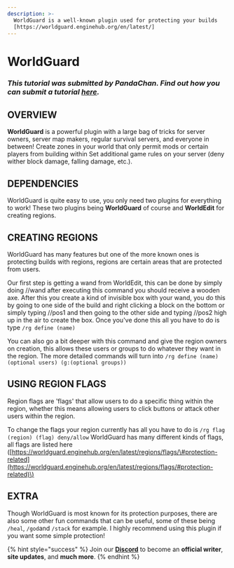 ```yaml
---
description: >-
  WorldGuard is a well-known plugin used for protecting your builds
  [https://worldguard.enginehub.org/en/latest/]
---
```


# WorldGuard

### _This tutorial was submitted by PandaChan. Find out how you can submit a tutorial_ [_here_](../contribute.md)_._

## OVERVIEW

**WorldGuard** is a powerful plugin with a large bag of tricks for server owners, server map makers, regular survival servers, and everyone in between! Create zones in your world that only permit mods or certain players from building within Set additional game rules on your server \(deny wither block damage, falling damage, etc.\).

## DEPENDENCIES

WorldGuard is quite easy to use, you only need two plugins for everything to work! These two plugins being **WorldGuard** of course and **WorldEdit** for creating regions.

## CREATING REGIONS

WorldGuard has many features but one of the more known ones is protecting builds with regions, regions are certain areas that are protected from users.

Our first step is getting a wand from WorldEdit, this can be done by simply doing //wand after executing this command you should receive a wooden axe. After this you create a kind of invisible box with your wand, you do this by going to one side of the build and right clicking a block on the bottom or simply typing //pos1 and then going to the other side and typing //pos2 high up in the air to create the box. Once you've done this all you have to do is type `/rg define (name)`

You can also go a bit deeper with this command and give the region owners on creation, this allows these users or groups to do whatever they want in the region. The more detailed commands will turn into `/rg define (name) (optional users) (g:(optional groups))`

## USING REGION FLAGS

Region flags are 'flags' that allow users to do a specific thing within the region, whether this means allowing users to click buttons or attack other users within the region.

To change the flags your region currently has all you have to do is `/rg flag (region) (flag) deny/allow` WorldGuard has many different kinds of flags, all flags are listed here \([https://worldguard.enginehub.org/en/latest/regions/flags/\#protection-related](https://worldguard.enginehub.org/en/latest/regions/flags/#protection-related)\)

## EXTRA

Though WorldGuard is most known for its protection purposes, there are also some other fun commands that can be useful, some of these being `/heal`, `/god`and `/stack` for example. I highly recommend using this plugin if you want some simple protection!

{% hint style="success" %}
Join our **[Discord](https://invite.gg/minehutxyz)** to become an **official writer**, **site updates**, and **much more**.
{% endhint %}


